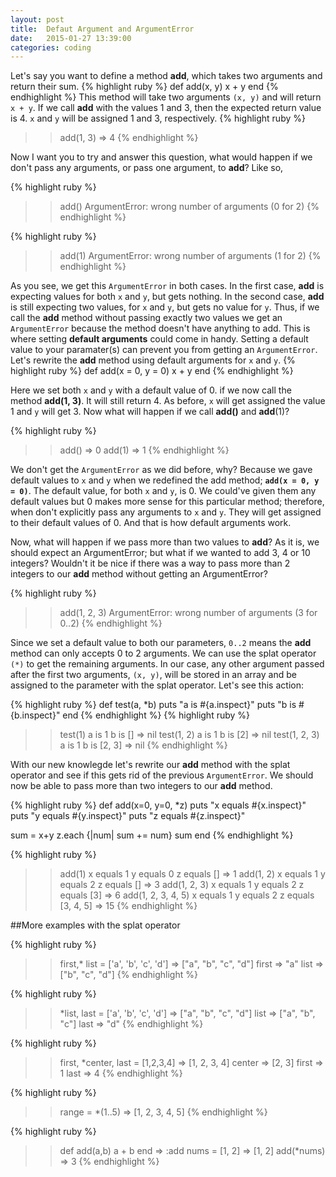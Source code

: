 ```yaml
---
layout: post
title:  Defaut Argument and ArgumentError
date:   2015-01-27 13:39:00
categories: coding
---
```


Let's say you want to define a method __add__, which takes two arguments and return their sum.
{% highlight ruby %}
def add(x, y)
  x + y 
end
{% endhighlight %}
This method will take two arguments ``(x, y)`` and will return ``x + y``. If we call __add__ with the values 1 and 3, then the expected return value is 4. `x` and `y` will be assigned 1 and 3, respectively.
{% highlight ruby %}
>> add(1, 3)
=> 4
{% endhighlight %}

Now I want you to try and answer this question, what would happen if we don't pass any arguments, or pass one argument, to __add__? Like so,

{% highlight ruby %}
>> add()
ArgumentError: wrong number of arguments (0 for 2)
{% endhighlight %}


{% highlight ruby %}
>> add(1)
ArgumentError: wrong number of arguments (1 for 2)
{% endhighlight %}

As you see, we get this `ArgumentError` in both cases. In the first case, __add__ is expecting values for both `x` and `y`, but gets nothing. In the second case, __add__ is still expecting two values, for `x` and `y`, but gets no value for `y`. Thus, if we call the __add__ method without passing exactly two values we get an `ArgumentError` because the method doesn't have anything to add. This is where setting **default arguments** could come in handy.
Setting a default value to your paramater(s) can prevent you from getting an `ArgumentError`. Let's rewrite the __add__ method using default arguments for `x` and `y`.
{% highlight ruby %}
def add(x = 0, y = 0)
  x + y
end
{% endhighlight %}

Here we set both `x` and `y` with a default value of 0. if we now call the method __add(1, 3)__. It will still return 4. As before, `x` will get assigned the value 1 and `y` will get 3. Now what will happen if we call __add()__ and __add__(1)? 

{% highlight ruby %}
>> add()
=> 0
>> add(1)
=> 1
{% endhighlight %}

We don't get the `ArgumentError` as we did before, why? Because we gave default values to `x` and `y` when we redefined the add method; **`add(x = 0, y = 0)`**. The default value, for both `x` and `y`, is 0. We could've given them any default values but 0 makes more sense for this particular method; therefore, when don't explicitly pass any arguments to `x` and `y`. They will get assigned to their default values of 0. And that is how default arguments work.

Now, what will happen if we pass more than two values to __add__? As it is, we should expect an ArgumentError; but what if we wanted to add 3, 4 or 10 integers? Wouldn't it be nice if there was a way to pass more than 2 integers to our __add__ method without getting an ArgumentError?

{% highlight ruby %}
>> add(1, 2, 3)
ArgumentError: wrong number of arguments (3 for 0..2)
{% endhighlight %}

Since we set a default value to both our parameters, `0..2` means the __add__ method can only accepts 0 to 2 arguments.
We can use the splat operator `(*)` to get the remaining arguments. In our case, any other argument passed after the first two arguments, `(x, y)`, will be stored in an array and be assigned to the parameter with the splat operator. Let's see this action:

{% highlight ruby %}
def test(a, *b)
  puts "a is #{a.inspect}"
  puts "b is #{b.inspect}"
end
{% endhighlight %}
{% highlight ruby %}
>> test(1)
a is 1
b is []
=> nil
>> test(1, 2)
a is 1
b is [2]
=> nil
>> test(1, 2, 3)
a is 1
b is [2, 3]
=> nil
{% endhighlight %}

With our new knowlegde let's rewrite our __add__ method with the splat operator and see if this gets rid of the previous `ArgumentError`. We should now be able to pass more than two integers to our __add__ method.

{% highlight ruby %}
def add(x=0, y=0, *z)
  puts "x equals #{x.inspect}"
  puts "y equals #{y.inspect}"
  puts "z equals #{z.inspect}"

  sum = x+y
  z.each {|num| sum += num}
  sum
end
{% endhighlight %}

{% highlight ruby %}
>> add(1)
x equals 1
y equals 0
z equals []
=> 1
>> add(1, 2)
x equals 1
y equals 2
z equals []
=> 3
>> add(1, 2, 3)
x equals 1
y equals 2
z equals [3]
=> 6
>> add(1, 2, 3, 4, 5)
x equals 1
y equals 2
z equals [3, 4, 5]
=> 15
{% endhighlight %}


##More examples with the splat operator


{% highlight ruby %}
>> first,* list = ['a', 'b', 'c', 'd']
=> ["a", "b", "c", "d"]
>> first
=> "a"
>> list
=> ["b", "c", "d"]
{% endhighlight %}

{% highlight ruby %}
>> *list, last = ['a', 'b', 'c', 'd']
=> ["a", "b", "c", "d"]
>> list
=> ["a", "b", "c"]
>> last
=> "d"
{% endhighlight %}

{% highlight ruby %}
>> first, *center, last = [1,2,3,4]
=> [1, 2, 3, 4]
>> center
=> [2, 3]
>> first
=> 1
>> last
=> 4
{% endhighlight %}

{% highlight ruby %}
>> range = *(1..5)
=> [1, 2, 3, 4, 5]
{% endhighlight %}

{% highlight ruby %}
>> def add(a,b)
>>   a + b
>> end
=> :add
>> nums = [1, 2]
=> [1, 2]
>> add(*nums)
=> 3
{% endhighlight %}


















